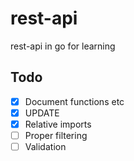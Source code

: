 # rest-api
rest-api in go for learning

## Todo
- [x] Document functions etc
- [x] UPDATE
- [x] Relative imports
- [ ] Proper filtering
- [ ] Validation